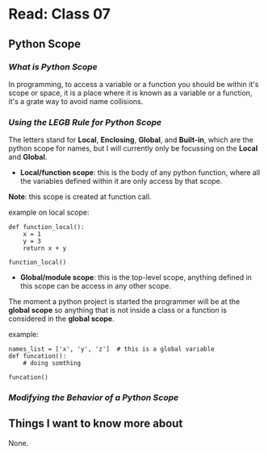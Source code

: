 # Read: Class 07

## Python Scope

### ***What is Python Scope***

In programming, to access a variable or a function you should be within it's scope or space, it is a place where it is known as a variable or a function, it's a grate way to avoid name collisions.

### ***Using the LEGB Rule for Python Scope***

The letters stand for **Local**, **Enclosing**, **Global**, and **Built-in**, which are the python scope for names, but I will currently only be focussing on the **Local** and **Global**.

- **Local/function scope**: this is the body of any python function, where all the variables defined within it are only access by that scope.

**Note**: this scope is created at function call.

example on local scope:

```
def function_local():
    x = 1
    y = 3
    return x + y

function_local()
```

- **Global/module scope**: this is the top-level scope, anything defined in this scope can be access in any other scope. 

The moment a python project is started the programmer will be at the **global scope** so anything that is not inside a class or a function is considered in the **global scope**.

example:

```
names_list = ['x', 'y', 'z']  # this is a global variable
def funcation():
    # doing somthing

funcation()
```

### ***Modifying the Behavior of a Python Scope***



## Things I want to know more about

None.